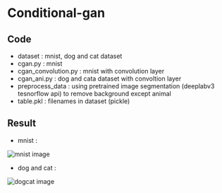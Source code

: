 <h1>Conditional-gan</h1>  
<h2>Code</h2>

* dataset : mnist, dog and cat dataset  
* cgan.py : mnist  
* cgan_convolution.py : mnist with convolution layer  
* cgan_ani.py : dog and cata dataset with convoltion layer  
* preprocess_data : using pretrained image segmentation (deeplabv3 tesnorflow api) to remove background except animal   
* table.pkl : filenames in dataset (pickle)

<h2>Result</h2>  

* mnist :  

![mnist image](./readme/cgan_mnist.gif)  

* dog and cat :

![dogcat image](./readme/cgan_dogcat.gif)  
